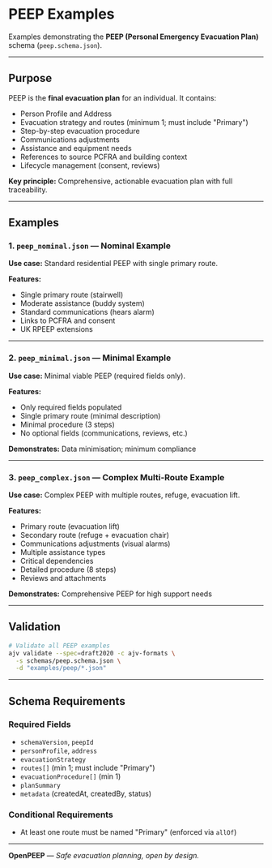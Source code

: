 # PEEP Examples

Examples demonstrating the **PEEP (Personal Emergency Evacuation Plan)** schema (`peep.schema.json`).

---

## Purpose

PEEP is the **final evacuation plan** for an individual. It contains:
- Person Profile and Address
- Evacuation strategy and routes (minimum 1; must include "Primary")
- Step-by-step evacuation procedure
- Communications adjustments
- Assistance and equipment needs
- References to source PCFRA and building context
- Lifecycle management (consent, reviews)

**Key principle:** Comprehensive, actionable evacuation plan with full traceability.

---

## Examples

### 1. `peep_nominal.json` — Nominal Example

**Use case:** Standard residential PEEP with single primary route.

**Features:**
- Single primary route (stairwell)
- Moderate assistance (buddy system)
- Standard communications (hears alarm)
- Links to PCFRA and consent
- UK RPEEP extensions

---

### 2. `peep_minimal.json` — Minimal Example

**Use case:** Minimal viable PEEP (required fields only).

**Features:**
- Only required fields populated
- Single primary route (minimal description)
- Minimal procedure (3 steps)
- No optional fields (communications, reviews, etc.)

**Demonstrates:** Data minimisation; minimum compliance

---

### 3. `peep_complex.json` — Complex Multi-Route Example

**Use case:** Complex PEEP with multiple routes, refuge, evacuation lift.

**Features:**
- Primary route (evacuation lift)
- Secondary route (refuge + evacuation chair)
- Communications adjustments (visual alarms)
- Multiple assistance types
- Critical dependencies
- Detailed procedure (8 steps)
- Reviews and attachments

**Demonstrates:** Comprehensive PEEP for high support needs

---

## Validation

```bash
# Validate all PEEP examples
ajv validate --spec=draft2020 -c ajv-formats \
  -s schemas/peep.schema.json \
  -d "examples/peep/*.json"
```

---

## Schema Requirements

### Required Fields
- `schemaVersion`, `peepId`
- `personProfile`, `address`
- `evacuationStrategy`
- `routes[]` (min 1; must include "Primary")
- `evacuationProcedure[]` (min 1)
- `planSummary`
- `metadata` (createdAt, createdBy, status)

### Conditional Requirements
- At least one route must be named "Primary" (enforced via `allOf`)

---

**OpenPEEP** — *Safe evacuation planning, open by design.*

